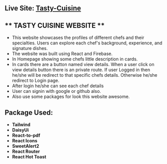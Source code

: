 ## **Live Site:** [Tasty-Cuisine](https://tasty-cuisine-e2786.web.app/)

## ** TASTY CUISINE WEBSITE **

- This website showcases the profiles of different chefs and their specialties. Users can explore each chef's background, experience, and signature dishes.
- The website was built using React and Firebase.
- In Homepage showing some chefs little description in cards.
- In cards there are a button named view details. When a user click on view details button there is an private route. If user Logged in then he/she will be redirect to that specific chefs details. Otherwise he/she redirect to Login page.
- After login he/she can see each chef details
- User can signin with google or github also.
- Also use some packages for look this website awesome.

## Package Used:

- **Tailwind**
- **DaisyUi**
- **React-to-pdf**
- **React Icons**
- **SweetAlert2**
- **React Router**
- **React Hot Toast**

